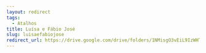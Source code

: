 ```yaml
---
layout: redirect
tags:
  - Atalhos
title: Luísa e Fábio José
slug: luisaefabiojose
redirect_url: https://drive.google.com/drive/folders/1NMisgO3vEiL9IzWHTih51NGC3g0ywrpL?usp=drive_link
---
```

